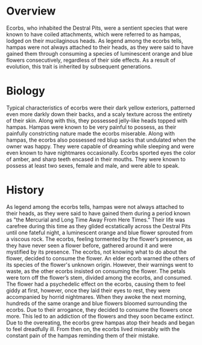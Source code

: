# Overview

Ecorbs, who inhabited the Destral Pits, were a sentient species that were known to have coiled attachments, which were referred to as hampas, lodged on their mucilaginous heads.
As legend among the ecorbs tells, hampas were not always attached to their heads, as they were said to have gained them through consuming a species of luminescent orange and blue flowers consecutively, regardless of their side effects.
As a result of evolution, this trait is inherited by subsequent generations.

# Biology

Typical characteristics of ecorbs were their dark yellow exteriors, patterned even more darkly down their backs, and a scaly texture across the entirety of their skin.
Along with this, they possessed jelly-like heads topped with hampas.
Hampas were known to be very painful to possess, as their painfully constricting nature made the ecorbs miserable.
Along with hampas, the ecorbs also possessed red blup sacks that undulated when the owner was happy.
They were capable of dreaming while sleeping and were even known to have nightmares occasionally.
Ecorbs sported eyes the color of amber, and sharp teeth encased in their mouths.
They were known to possess at least two sexes, female and male, and were able to speak.

# History

As legend among the ecorbs tells, hampas were not always attached to their heads, as they were said to have gained them during a period known as "the Mercurial and Long Time Away From Here Times." Their life was carefree during this time as they glided ecstatically across the Destral Pits until one fateful night, a luminescent orange and blue flower sprouted from a viscous rock.
The ecorbs, feeling tormented by the flower’s presence, as they have never seen a flower before, gathered around it and were mystified by its presence.
The ecorbs, not knowing what to do about the flower, decided to consume the flower.
An elder ecorb warned the others of its species of the flower's unknown origin.
However, their warnings went to waste, as the other ecorbs insisted on consuming the flower.
The petals were torn off the flower’s stem, divided among the ecorbs, and consumed.
The flower had a psychedelic effect on the ecorbs, causing them to feel giddy at first, however, once they laid their eyes to rest, they were accompanied by horrid nightmares.
When they awoke the next morning, hundreds of the same orange and blue flowers bloomed surrounding the ecorbs.
Due to their arrogance, they decided to consume the flowers once more.
This led to an addiction of the flowers and they soon became extinct.
Due to the overeating, the ecorbs grew hampas atop their heads and began to feel dreadfully ill.
From then on, the ecorbs lived miserably with the constant pain of the hampas reminding them of their mistake.
